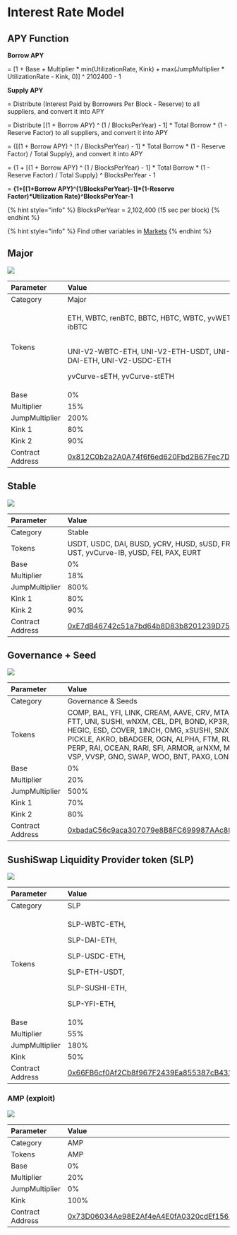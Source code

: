 # Interest Rate Model

## APY Function

**Borrow APY**

= \[1 + Base + Multiplier \* min\(UtilizationRate, Kink\) + max\(JumpMultiplier \* UtilizationRate - Kink, 0\)\] ^ 2102400 - 1



**Supply APY**

= Distribute \(Interest Paid by Borrowers Per Block - Reserve\) to all suppliers, and convert it into APY

= Distribute \[\(1 + Borrow APY\) ^ \(1 / BlocksPerYear\) - 1\] \* Total Borrow \* \(1 - Reserve Factor\) to all suppliers, and convert it into APY

= {\[\(1 + Borrow APY\) ^ \(1 / BlocksPerYear\) - 1\] \* Total Borrow \* \(1 - Reserve Factor\) / Total Supply}, and convert it into APY

= {1 + \[\(1 + Borrow APY\) ^ \(1 / BlocksPerYear\) - 1\] \* Total Borrow \* \(1 - Reserve Factor\) / Total Supply} ^ BlocksPerYear - 1

= **{1+\[\(1+Borrow APY\)^\(1/BlocksPerYear\)-1\]\*\(1-Reserve Factor\)\*Utilization Rate}^BlocksPerYear-1**

{% hint style="info" %}
BlocksPerYear = 2,102,400 \(15 sec per block\)
{% endhint %}

{% hint style="info" %}
Find other variables in [Markets](https://app.cream.finance/markets/v1)
{% endhint %}

## Major

![](../.gitbook/assets/jie-tu-20210715-xia-wu-12.16.25.png)

<table>
  <thead>
    <tr>
      <th style="text-align:left">Parameter</th>
      <th style="text-align:left">Value</th>
    </tr>
  </thead>
  <tbody>
    <tr>
      <td style="text-align:left">Category</td>
      <td style="text-align:left">Major</td>
    </tr>
    <tr>
      <td style="text-align:left">Tokens</td>
      <td style="text-align:left">
        <p>ETH, WBTC, renBTC, BBTC, HBTC, WBTC, yvWETH, ibBTC</p>
        <p>
          <br />UNI-V2-WBTC-ETH, UNI-V2-ETH-USDT, UNI-V2-DAI-ETH, UNI-V2-USDC-ETH</p>
        <p></p>
        <p>yvCurve-sETH, yvCurve-stETH</p>
      </td>
    </tr>
    <tr>
      <td style="text-align:left">Base</td>
      <td style="text-align:left">0%</td>
    </tr>
    <tr>
      <td style="text-align:left">Multiplier</td>
      <td style="text-align:left">15%</td>
    </tr>
    <tr>
      <td style="text-align:left">JumpMultiplier</td>
      <td style="text-align:left">200%</td>
    </tr>
    <tr>
      <td style="text-align:left">Kink 1</td>
      <td style="text-align:left">80%</td>
    </tr>
    <tr>
      <td style="text-align:left">Kink 2</td>
      <td style="text-align:left">90%</td>
    </tr>
    <tr>
      <td style="text-align:left">Contract Address</td>
      <td style="text-align:left"><a href="https://etherscan.io/address/0x812C0b2a2A0A74f6f6ed620Fbd2B67Fec7DB2190">0x812C0b2a2A0A74f6f6ed620Fbd2B67Fec7DB2190</a>
      </td>
    </tr>
  </tbody>
</table>

## Stable

![](../.gitbook/assets/jie-tu-20210715-xia-wu-2.50.31.png)

| Parameter | Value |
| :--- | :--- |
| Category | Stable |
| Tokens | USDT, USDC, DAI, BUSD, yCRV, HUSD, sUSD, FRAX, UST, yvCurve-IB, yUSD, FEI, PAX, EURT |
| Base | 0% |
| Multiplier | 18% |
| JumpMultiplier | 800% |
| Kink 1 | 80% |
| Kink 2 | 90% |
| Contract Address | [0xE7dB46742c51a7bd64b8D83b8201239D759786bE](https://etherscan.io/address/0xE7dB46742c51a7bd64b8D83b8201239D759786bE) |

## Governance + Seed

![](../.gitbook/assets/jie-tu-20210723-xia-wu-4.35.51.png)

| Parameter | Value |
| :--- | :--- |
| Category | Governance & Seeds |
| Tokens | COMP, BAL, YFI, LINK, CREAM, AAVE, CRV, MTA, SRM, FTT, UNI, SUSHI, wNXM, CEL, DPI, BOND, KP3R, HFIL, HEGIC, ESD, COVER, 1INCH, OMG, xSUSHI, SNX, PICKLE, AKRO, bBADGER, OGN, ALPHA, FTM, RUNE, PERP, RAI, OCEAN, RARI, SFI, ARMOR, arNXM, MLN, VSP, VVSP, GNO, SWAP, WOO, BNT, PAXG, LON |
| Base | 0% |
| Multiplier | 20% |
| JumpMultiplier | 500% |
| Kink 1 | 70% |
| Kink 2 | 80% |
| Contract Address | [0xbadaC56c9aca307079e8B8FC699987AAc89813ee](https://etherscan.io/address/0xbadaC56c9aca307079e8B8FC699987AAc89813ee) |

## SushiSwap Liquidity Provider token \(SLP\)

![](../.gitbook/assets/jie-tu-20210226-12.32.39.png)

<table>
  <thead>
    <tr>
      <th style="text-align:left">Parameter</th>
      <th style="text-align:left">Value</th>
    </tr>
  </thead>
  <tbody>
    <tr>
      <td style="text-align:left">Category</td>
      <td style="text-align:left">SLP</td>
    </tr>
    <tr>
      <td style="text-align:left">Tokens</td>
      <td style="text-align:left">
        <p>SLP-WBTC-ETH,</p>
        <p>SLP-DAI-ETH,</p>
        <p>SLP-USDC-ETH,</p>
        <p>SLP-ETH-USDT,</p>
        <p>SLP-SUSHI-ETH,</p>
        <p>SLP-YFI-ETH,</p>
      </td>
    </tr>
    <tr>
      <td style="text-align:left">Base</td>
      <td style="text-align:left">10%</td>
    </tr>
    <tr>
      <td style="text-align:left">Multiplier</td>
      <td style="text-align:left">55%</td>
    </tr>
    <tr>
      <td style="text-align:left">JumpMultiplier</td>
      <td style="text-align:left">180%</td>
    </tr>
    <tr>
      <td style="text-align:left">Kink</td>
      <td style="text-align:left">50%</td>
    </tr>
    <tr>
      <td style="text-align:left">Contract Address</td>
      <td style="text-align:left"><a href="https://etherscan.io/address/0x66FB6cf0Af2Cb8f967F2439Ea855387cB431Fed8">0x66FB6cf0Af2Cb8f967F2439Ea855387cB431Fed8</a>
      </td>
    </tr>
  </tbody>
</table>

### AMP \(exploit\)

![](../.gitbook/assets/jie-tu-20210830-18.28.43.png)

| Parameter | Value |
| :--- | :--- |
| Category | AMP |
| Tokens | AMP |
| Base | 0% |
| Multiplier | 20% |
| JumpMultiplier | 0% |
| Kink | 100% |
| Contract Address | [0x73D06034Ae98E2Af4eA4E0fA0320cdEf1561f493](https://etherscan.io/address/0x73D06034Ae98E2Af4eA4E0fA0320cdEf1561f493) |

